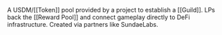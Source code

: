 A USDM/[[Token]] pool provided by a project to establish a [[Guild]]. LPs back the [[Reward Pool]] and connect gameplay directly to DeFi infrastructure. Created via partners like SundaeLabs.